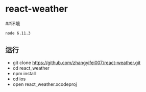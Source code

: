 # react-weather

##环境

`node 6.11.3`

## 运行

- git clone https://github.com/zhangyifei007/react-weather.git
- cd react_weather
- npm install
- cd ios
- open react_weather.xcodeproj
